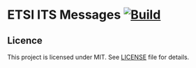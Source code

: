 # ETSI ITS Messages [![Build](https://github.com/nfiniity/ros_etsi_its_msgs/actions/workflows/ci.yml/badge.svg)](https://github.com/nfiniity/ros_etsi_its_msgs/actions/workflows/ci.yml)

## Licence

This project is licensed under MIT. See [LICENSE](./LICENSE) file for details.

